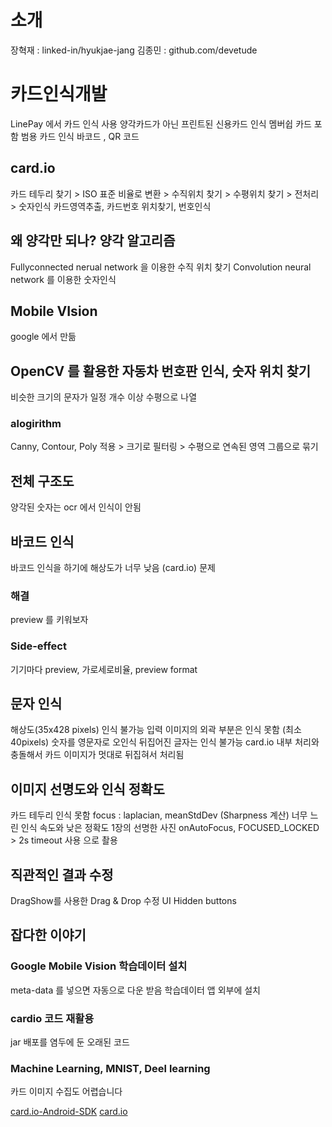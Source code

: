 # 소개
장혁재 : linked-in/hyukjae-jang
김종민 : github.com/devetude

# 카드인식개발
LinePay 에서 카드 인식 사용
양각카드가 아닌 프린트된 신용카드 인식
멤버쉽 카드 포함 범용 카드 인식
바코드 , QR 코드

## card.io
카드 테두리 찾기 > ISO 표준 비율로 변환 > 수직위치 찾기 > 수평위치 찾기 > 전처리 > 숫자인식
카드영역추출, 카드번호 위치찾기, 번호인식
## 왜 양각만 되나? 양각 알고리즘
Fullyconnected nerual network 을 이용한 수직 위치 찾기
Convolution neural network 를 이용한 숫자인식

## Mobile VIsion
google 에서 만듦

## OpenCV 를 활용한 자동차 번호판 인식, 숫자 위치 찾기
비슷한 크기의 문자가 일정 개수 이상 수평으로 나열

### alogirithm
Canny, Contour, Poly 적용 > 크기로 필터링 > 수평으로 연속된 영역 그룹으로 묶기

## 전체 구조도
양각된 숫자는 ocr 에서 인식이 안됨

## 바코드 인식
바코드 인식을 하기에 해상도가 너무 낮음 (card.io) 문제
### 해결
preview 를 키워보자
### Side-effect
기기마다 preview, 가로세로비율, preview format

## 문자 인식
해상도(35x428 pixels) 인식 불가능
입력 이미지의 외곽 부분은 인식 못함 (최소 40pixels)
숫자를 영문자로 오인식
뒤집어진 글자는 인식 불가능
card.io 내부 처리와 충돌해서 카드 이미지가 멋대로 뒤집혀서 처리됨

## 이미지 선명도와 인식 정확도
카드 테두리 인식 못함
focus : laplacian, meanStdDev (Sharpness 계산)
너무 느린 인식 속도와 낮은 정확도
1장의 선명한 사진
onAutoFocus, FOCUSED_LOCKED > 2s timeout 사용 으로 촬용

## 직관적인 결과 수정
DragShow를 사용한 Drag & Drop 수정 UI
Hidden buttons

## 잡다한 이야기
### Google Mobile Vision 학습데이터 설치
meta-data 를 넣으면 자동으로 다운 받음
학습데이터 앱 외부에 설치

### cardio 코드 재활용
jar 배포를 염두에 둔 오래된 코드

### Machine Learning, MNIST, Deel learning
카드 이미지 수집도 어렵습니다






[card.io-Android-SDK](https://github.com/card-io/card.io-Android-SDK)
[card.io](https://github.com/card-io/card.io-Android-source)

